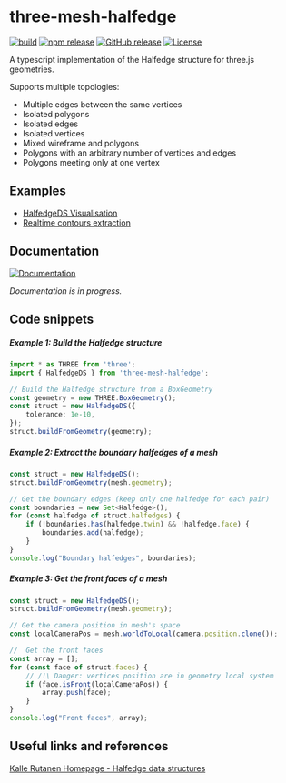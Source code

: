 # three-mesh-halfedge

[![build](https://img.shields.io/github/workflow/status/LokiResearch/three-svg-renderer/build)](https://img.shields.io/github/workflow/status/LokiResearch/three-svg-renderer/build)
[![npm release](https://img.shields.io/npm/v/three-mesh-halfedge)](https://img.shields.io/npm/v/three-mesh-halfedge)
[![GitHub release](https://img.shields.io/github/v/release/LokiResearch/three-mesh-halfedge)](https://img.shields.io/github/v/release/LokiResearch/three-mesh-halfedge)
[![License](https://img.shields.io/badge/License-MIT-green)](#license)

A typescript implementation of the Halfedge structure for three.js geometries.

Supports multiple topologies:
- Multiple edges between the same vertices
- Isolated polygons
- Isolated edges
- Isolated vertices
- Mixed wireframe and polygons
- Polygons with an arbitrary number of vertices and edges
- Polygons meeting only at one vertex

## Examples

- [HalfedgeDS Visualisation](https://LokiResearch.github.io/three-mesh-halfedge/build-examples/HalfedgeDSVisualisation.html)
- [Realtime contours extraction](https://LokiResearch.github.io/three-mesh-halfedge/build-examples/ExtractContours.html)

## Documentation

[![Documentation](https://img.shields.io/badge/view-Documentation-blue?label=Open)](https://LokiResearch.github.io/three-mesh-halfedge/doc/index.html)

*Documentation is in progress.*

## Code snippets

##### Example 1: Build the Halfedge structure
```ts
import * as THREE from 'three';
import { HalfedgeDS } from 'three-mesh-halfedge';

// Build the Halfedge structure from a BoxGeometry
const geometry = new THREE.BoxGeometry();
const struct = new HalfedgeDS({
	tolerance: 1e-10,
});
struct.buildFromGeometry(geometry);
```

##### Example 2: Extract the boundary halfedges of a mesh
```ts
const struct = new HalfedgeDS();
struct.buildFromGeometry(mesh.geometry);

// Get the boundary edges (keep only one halfedge for each pair)
const boundaries = new Set<Halfedge>();
for (const halfedge of struct.halfedges) {
	if (!boundaries.has(halfedge.twin) && !halfedge.face) {
		boundaries.add(halfedge);
	}
}
console.log("Boundary halfedges", boundaries);
```


##### Example 3: Get the front faces of a mesh
```ts
const struct = new HalfedgeDS();
struct.buildFromGeometry(mesh.geometry);

// Get the camera position in mesh's space
const localCameraPos = mesh.worldToLocal(camera.position.clone());

//  Get the front faces
const array = [];
for (const face of struct.faces) {
	// /!\ Danger: vertices position are in geometry local system
	if (face.isFront(localCameraPos)) { 
		array.push(face);
	}
}
console.log("Front faces", array);
```
## Useful links and references

[Kalle Rutanen Homepage - Halfedge data structures](https://kaba.hilvi.org/homepage/blog/halfedge/halfedge.htm)


